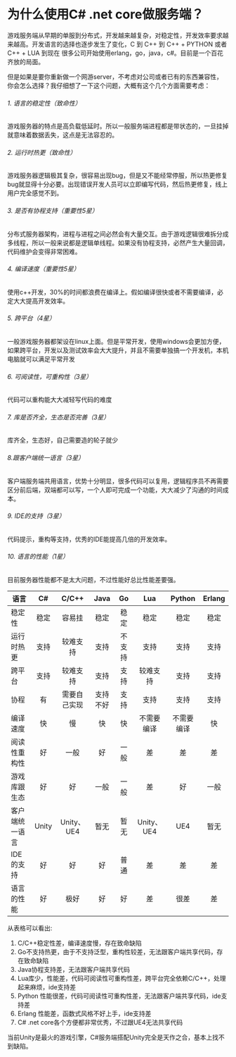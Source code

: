 # 为什么使用C# .net core做服务端？
游戏服务端从早期的单服到分布式，开发越来越复杂，对稳定性，开发效率要求越来越高。开发语言的选择也逐步发生了变化，C 到 C++ 到 C++ + PYTHON 或者C++ + LUA 到现在 很多公司开始使用erlang，go，java，c#。目前是一个百花齐放的局面。

但是如果是要你重新做一个网游server，不考虑对公司或者已有的东西兼容性，你会怎么选择？我仔细想了一下这个问题，大概有这个几个方面需要考虑：

###### 1. 语言的稳定性（致命性）
游戏服务器的特点是高负载低延时。所以一般服务端进程都是带状态的，一旦挂掉就意味着数据丢失，这点是无法容忍的。

###### 2. 运行时热更（致命性）
游戏服务器逻辑极其复杂，很容易出现bug，但是又不能经常停服，所以热更修复bug就显得十分必要。出现错误开发人员可以立即编写代码，然后热更修复，线上用户完全感觉不到。

###### 3. 是否有协程支持（重要性5星）
分布式服务器架构，进程与进程之间必然会有大量交互。由于游戏逻辑很难拆分成多线程，所以一般来说都是逻辑单线程。如果没有协程支持，必然产生大量回调，代码维护会变得非常困难。

###### 4. 编译速度（重要性5星）
使用c++开发，30%的时间都浪费在编译上。假如编译很快或者不需要编译，必定大大提高开发效率。

###### 5. 跨平台（4星）
一般游戏服务器都架设在linux上面。但是平常开发，使用windows会更加方便，如果跨平台，开发以及测试效率会大大提升，并且不需要单独搞一个开发机，本机电脑就可以满足平常开发

###### 6. 可阅读性，可重构性（3星）
代码可以重构能大大减轻写代码的难度

###### 7. 库是否齐全，生态是否完善（3星）
库齐全，生态好，自己需要造的轮子就少

###### 8.跟客户端统一语言（3星）
客户端服务端共用语言，优势十分明显，很多代码可以复用，逻辑程序员不再需要区分前后端，双端都可以写，一个人即可完成一个功能，大大减少了沟通的时间成本。

###### 9. IDE的支持（3星）
代码提示，重构等支持，优秀的IDE能提高几倍的开发效率。

###### 10. 语言的性能（1星）
目前服务器性能都不是太大问题，不过性能好总比性能差要强。

| 语言 |  C# | C/C++ | Java | Go | Lua | Python | Erlang |
| -- | :--: | :--: | :--: | :--: | :--: | :--: | :--: |
| 稳定性 |  稳定 | 容易挂 | 稳定 | 稳定 | 稳定 | 稳定 | 稳定 |
| 运行时热更 |  支持 | 较难支持 | 支持 | 不支持 | 支持 | 支持 | 支持 |
| 跨平台 |  支持 | 较难支持 | 支持 | 支持 | 较难支持 | 支持 | 支持 |
| 协程 |  有 | 需要自己实现 | 支持不好 | 支持 | 支持 | 支持 | 支持 |
| 编译速度 |  快 | 慢 | 快 | 快 | 不需要编译 | 不需要编译 | 快|
| 阅读性重构性 |  好 | 一般 | 好 | 一般 | 差 | 差 | 差|
| 游戏库跟生态 |  好 | 好 | 一般 | 一般 | 差 | 好 | 一般|
| 客户端统一语言 |  Unity | Unity、UE4 | 暂无 | 暂无 | Unity、UE4 | UE4 | 暂无|
| IDE的支持 |  好 | 好 |好 | 普通| 差 | 差 | 差|
| 语言的性能 | 好|极好| 好| 好| 差|很差|差|

从表格可以看出:
1. C/C++稳定性差，编译速度慢，存在致命缺陷
2. Go不支持热更，由于不支持泛型，重构性较差，无法跟客户端共享代码，存在致命缺陷
3. Java协程支持差，无法跟客户端共享代码
4. Lua库少，性能差，代码可阅读性可重构性差，跨平台完全依赖C/C++，处理起来麻烦，ide支持差
5. Python 性能很差，代码可阅读性可重构性差，无法跟客户端共享代码，ide支持差
6. Erlang 性能差，函数式风格不好上手，ide支持差
7. C# .net core各个方便都非常优秀，不过跟UE4无法共享代码

当前Unity是最火的游戏引擎，C#服务端搭配Unity完全是天作之合，基本上找不到缺陷。
